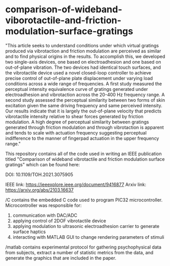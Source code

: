 # comparison-of-wideband-viborotactile-and-friction-modulation-surface-gratings

"This article seeks to understand conditions under which virtual gratings produced via vibrotaction and friction modulation are perceived as similar and to find physical origins in the results. To accomplish this, we developed two single-axis devices, one based on electroadhesion and one based on out-of-plane vibration. The two devices had identical touch surfaces, and the vibrotactile device used a novel closed-loop controller to achieve precise control of out-of-plane plate displacement under varying load conditions across a wide range of frequencies. A first study measured the perceptual intensity equivalence curve of gratings generated under electroadhesion and vibrotaction across the 20-400 Hz frequency range. A second study assessed the perceptual similarity between two forms of skin excitation given the same driving frequency and same perceived intensity. Our results indicate that it is largely the out-of-plane velocity that predicts vibrotactile intensity relative to shear forces generated by friction modulation. A high degree of perceptual similarity between gratings generated through friction modulation and through vibrotaction is apparent and tends to scale with actuation frequency suggesting perceptual indifference to the manner of fingerpad actuation in the upper frequency range."

This repository contains all of the code used in writing an IEEE publication
titled "Comparison of wideband vibrotactile and friction modulation surface
gratings" which can be found here:

DOI: 10.1109/TOH.2021.3075905

IEEE link: https://ieeexplore.ieee.org/document/9416877
Arxiv link: https://arxiv.org/abs/2103.16637

/C contains the embedded C code used to program PIC32 microcontroller.
Microcontroller was responsible for:

1) communication with DAC/ADC
2) applying control of 2DOF vibrotactile device
3) applying modulation to ultrasonic electroadhesion carrier to generate
surface haptics
4) interacting with MATLAB GUI to change rendering parameters of stimuli

/matlab contains experimental protocol for gathering psychophysical data
from subjects, extract a number of statistic metrics from the data, and generate
the graphics that are included in the paper.
